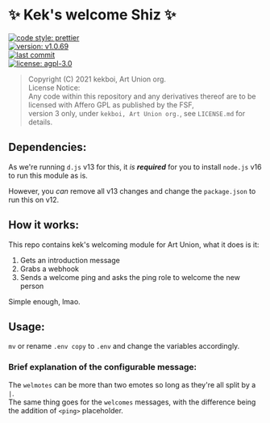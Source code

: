 # ✨ Kek's welcome Shiz ✨  

[![code style: prettier](https://img.shields.io/badge/code_style-prettier-ff69b4.svg?style=for-the-badge&logo=prettier)](https://github.com/prettier/prettier)  
[![version: v1.0.69](https://img.shields.io/github/package-json/v/spuuntries/kekwelcome?color=green&logo=semver&logoColor=green&style=for-the-badge)](https://github.com/spuuntries/kekwelcome)  
[![last commit](https://img.shields.io/github/last-commit/spuuntries/kekwelcome?color=yellow&style=flat-square)](https://github.com/spuuntries/kekwelcome)  
[![license: agpl-3.0](https://img.shields.io/github/license/spuuntries/kekwelcome?color=red&logo=gpl&style=flat-square)](https://github.com/spuuntries/kekwelcome)  

> Copyright (C) 2021 kekboi, Art Union org.  
> License Notice:  
> Any code within this repository and any derivatives thereof are to be licensed with Affero GPL as published by the FSF,  
> version 3 only, under `kekboi, Art Union org.`, see `LICENSE.md` for details.  


## Dependencies:
As we're running `d.js` v13 for this, it *is* ***required*** for you to install `node.js` v16 to run this module as is.  

However, you *can* remove all v13 changes and change the `package.json` to run this on v12.


## How it works:
This repo contains kek's welcoming module for Art Union, what it does is it:  
1. Gets an introduction message  
2. Grabs a webhook  
3. Sends a welcome ping and asks the ping role to welcome the new person  

Simple enough, lmao.


## Usage:
`mv` or rename `.env copy` to `.env` and change the variables accordingly.   

### Brief explanation of the configurable message:  
The `welmotes` can be more than two emotes so long as they're all split by a `|`.  
The same thing goes for the `welcomes` messages, with the difference being the addition of `<ping>` placeholder.

